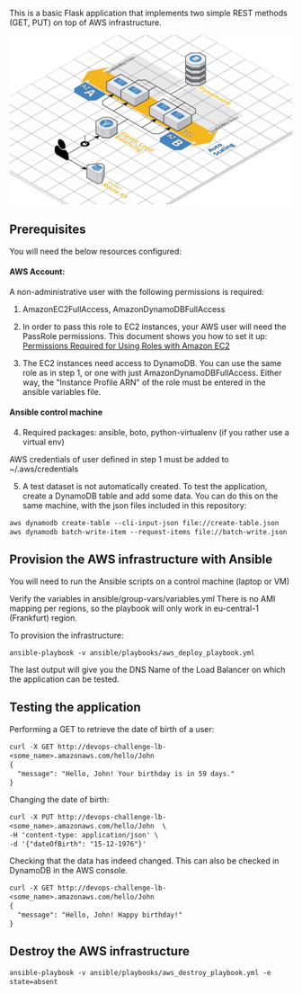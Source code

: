This is a basic Flask application that implements two simple REST methods (GET, PUT) on top of AWS infrastructure.

![](ArchitectureDiagram.jpg "ArchitectureDiagram")

## Prerequisites
You will need the below resources configured:

#### AWS Account:
A non-administrative user with the following permissions is required:

1. AmazonEC2FullAccess, AmazonDynamoDBFullAccess

2. In order to pass this role to EC2 instances, your AWS user will need the PassRole permissions. This document shows you how to set it up:
<a href="https://docs.aws.amazon.com/IAM/latest/UserGuide/id_roles_use_switch-role-ec2.html#roles-usingrole-ec2instance-permissions" target="_blank">Permissions Required for Using Roles with Amazon EC2</a>

3. The EC2 instances need access to DynamoDB. You can use the same role as in step 1, or one with just AmazonDynamoDBFullAccess. Either way, the "Instance Profile ARN" of the role must be entered in the ansible variables file.

#### Ansible control machine
4. Required packages:
ansible, boto, python-virtualenv (if you rather use a virtual env)

  AWS credentials of user defined in step 1 must be added to
~/.aws/credentials

5. A test dataset is not automatically created. To test the application, create a DynamoDB table and add some data. You can do this on the same machine, with the json files included in this repository:
```
aws dynamodb create-table --cli-input-json file://create-table.json
aws dynamodb batch-write-item --request-items file://batch-write.json
```

## Provision the AWS infrastructure with Ansible
You will need to run the Ansible scripts on a control machine (laptop or VM)

Verify the variables in ansible/group-vars/variables.yml
There is no AMI mapping per regions, so the playbook will only work in eu-central-1 (Frankfurt) region.

To provision the infrastructure:
```
ansible-playbook -v ansible/playbooks/aws_deploy_playbook.yml
```
The last output will give you the DNS Name of the Load Balancer on which the application can be tested.

## Testing the application

Performing a GET to retrieve the date of birth of a user:
```
curl -X GET http://devops-challenge-lb-<some_name>.amazonaws.com/hello/John
{
  "message": "Hello, John! Your birthday is in 59 days."
}
```
Changing the date of birth:
```
curl -X PUT http://devops-challenge-lb-<some_name>.amazonaws.com/hello/John  \
-H 'content-type: application/json' \
-d '{"dateOfBirth": "15-12-1976"}'
```
Checking that the data has indeed changed. This can also be checked in DynamoDB in the AWS console.
```
curl -X GET http://devops-challenge-lb-<some_name>.amazonaws.com/hello/John
{
  "message": "Hello, John! Happy birthday!"
}
```

## Destroy the AWS infrastructure
```
ansible-playbook -v ansible/playbooks/aws_destroy_playbook.yml -e state=absent
```
